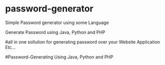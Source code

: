# password-generator
Simple Password generator using some Language

Generate Password using Java, Python and PHP

#all in one sollution for generating password over your Website Application Etc...

#Password-Generating Using Java, Python and PHP

